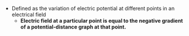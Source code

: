 - Defined as the variation of electric potential at different points in an electrical field
	- **Electric field at a particular point is equal to the negative gradient of a potential-distance graph at that point.**